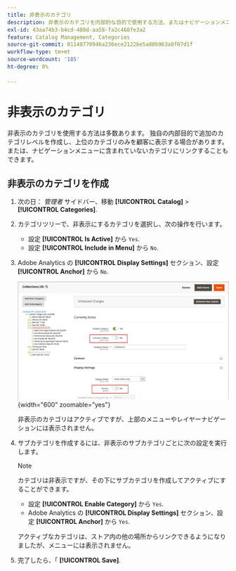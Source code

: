 ```yaml
---
title: 非表示のカテゴリ
description: 非表示のカテゴリを内部的な目的で使用する方法、またはナビゲーションメニューに含まれていないカテゴリにリンクする方法について説明します。
exl-id: 43aa74b3-b4cd-488d-aa58-fa2c468fe3a2
feature: Catalog Management, Categories
source-git-commit: 01148770946a236ece2122be5a88b963a0f07d1f
workflow-type: tm+mt
source-wordcount: '185'
ht-degree: 0%

---
```


# 非表示のカテゴリ

非表示のカテゴリを使用する方法は多数あります。 独自の内部目的で追加のカテゴリレベルを作成し、上位のカテゴリのみを顧客に表示する場合があります。 または、ナビゲーションメニューに含まれていないカテゴリにリンクすることもできます。

## 非表示のカテゴリを作成

1. 次の日： _管理者_ サイドバー、移動 **[!UICONTROL Catalog]** > **[!UICONTROL Categories]**.

1. カテゴリツリーで、非表示にするカテゴリを選択し、次の操作を行います。

   - 設定 **[!UICONTROL Is Active]** から `Yes`.
   - 設定 **[!UICONTROL Include in Menu]** から `No`.

1. Adobe Analytics の **[!UICONTROL Display Settings]** セクション、設定 **[!UICONTROL Anchor]** から `No`.

   ![非表示のカテゴリ](./assets/hidden-categories.png){width="600" zoomable="yes"}

   非表示のカテゴリはアクティブですが、上部のメニューやレイヤーナビゲーションには表示されません。

1. サブカテゴリを作成するには、非表示のサブカテゴリごとに次の設定を実行します。

   >[!NOTE]
   >
   >カテゴリは非表示ですが、その下にサブカテゴリを作成してアクティブにすることができます。

   - 設定 **[!UICONTROL Enable Category]** から `Yes`.
   - Adobe Analytics の **[!UICONTROL Display Settings]** セクション、設定 **[!UICONTROL Anchor]** から `Yes`.

   アクティブなカテゴリは、ストア内の他の場所からリンクできるようになりましたが、メニューには表示されません。

1. 完了したら、「 **[!UICONTROL Save]**.
